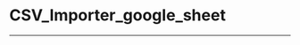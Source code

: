 # CSV_Importer_google_sheet
----------------------------------------------------------------------------------------------------------
